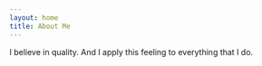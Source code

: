```yaml
---
layout: home
title: About Me
---
```


I believe in quality. And I apply this feeling to everything that I do. 


